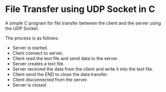 # File Transfer using UDP Socket in C

A simple C program for file transfer between the client and the server using the UDP Socket.

The process is as follows:
- Server is started.
- Client connect to server.
- Client read the text file and send data to the server.
- Server creates a text file.
- Server received the data from the client and write it into the text file.
- Client send the END to close the data transfer.
- Client disconnected from the server.
- Server is closed.
